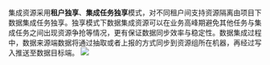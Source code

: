 集成资源采用**租户独享**、**集成任务独享**模式，对不同租户间支持资源隔离由项目下数据集成任务独享。独享模式下数据集成资源可以在业务高峰期避免其他任务与集成任务之间出现资源争抢等情况，更有保证数据同步效率与稳定性。数据集成过程中，数据来源端数据将通过抽取或者上报的方式同步到资源组所在机器，再经过写入推送至数据目标端。
![](https://qcloudimg.tencent-cloud.cn/raw/5cee0842266b66c6f3da6d48bcda971b.png)
